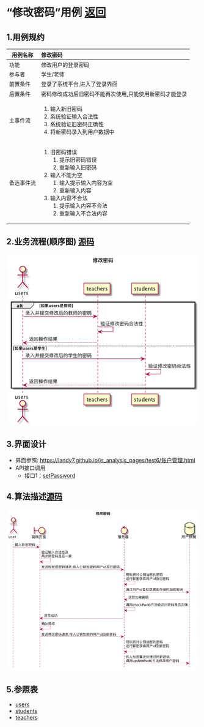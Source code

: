 # “修改密码”用例 [返回](../README.md)

## 1.用例规约

|用例名称|修改密码|
|-------|:-------------|
|功能|修改用户的登录密码|
|参与者|学生/老师|
|前置条件|登录了系统平台,进入了登录界面|
|后置条件|密码修改成功后旧密码不能再次使用,只能使用新密码才能登录|
|主事件流|<ol><li>输入新旧密码</li><li>系统验证输入合法性</li><li>系统验证旧密码正确性</li><li>将新密码录入到用户数据中</li></ol>|
|备选事件流|<ol><li>旧密码错误<ol><li>提示旧密码错误</li><li>重新输入旧密码</li></ol></li><li>输入不能为空<ol><li>输入提示输入内容为空</li><li>重新输入内容</li></ol></li><li>输入内容不合法<ol><li>提示输入内容不合法</li><li>重新输入不合法内容</li></ol></li></ol>|



## 2.业务流程(顺序图) [源码](../sequence/修改密码.md)
![修改密码](/out/test6/sequence/修改密码/修改密码.png)

## 3.界面设计
- 界面参照: https://landy7.github.io/is_analysis_pages/test6/账户管理.html
- API接口调用
    - 接口1：[setPassword](../接口/setPassword.md)

## 4.算法描述[源码](../sequence/修改密码1.md)
![修改密码](/out/test6/sequence/修改密码1/修改密码1.png)


## 5.参照表
- [users](../数据库设计.md/#users)
- [students](../数据库设计.md/#students)
- [teachers](../数据库设计.md/#teachers)